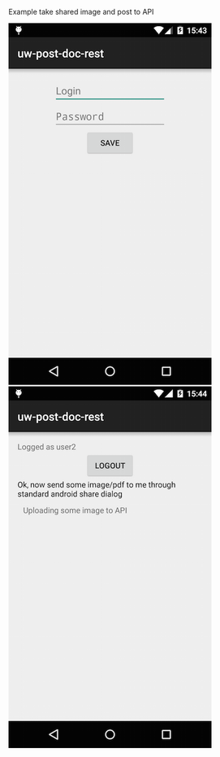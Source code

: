 Example take shared image and post to API

![alt tag](https://raw.githubusercontent.com/pengrad/uw-post-doc-rest/master/device-2015-08-09-164354.png)
![alt tag](https://raw.githubusercontent.com/pengrad/uw-post-doc-rest/master/device-2015-08-09-164440.png)
